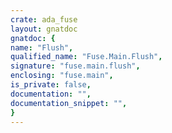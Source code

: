 ```yaml
---
crate: ada_fuse
layout: gnatdoc
gnatdoc: {
name: "Flush",
qualified_name: "Fuse.Main.Flush",
signature: "fuse.main.flush",
enclosing: "fuse.main",
is_private: false,
documentation: "",
documentation_snippet: "",
}
---
```


